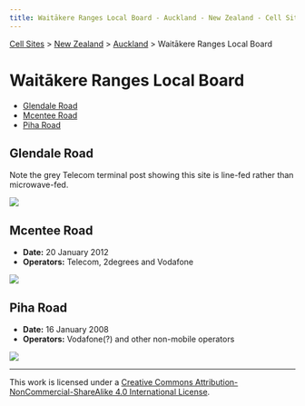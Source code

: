 ```yaml
---
title: Waitākere Ranges Local Board - Auckland - New Zealand - Cell Sites
---
```


[Cell Sites](../../../) > [New Zealand](../../) > [Auckland](../) > Waitākere Ranges Local Board

# Waitākere Ranges Local Board

* [Glendale Road](#glendale-road)
* [Mcentee Road](#mcentee-road)
* [Piha Road](#piha-road)

## Glendale Road

Note the grey Telecom terminal post showing this site is line-fed rather than microwave-fed.

![](https://f001.backblazeb2.com/file/CellSites/NZ/AUK/Wait%C4%81kere+Ranges/20171119-115324.jpg)

## Mcentee Road

* **Date:** 20 January 2012
* **Operators:** Telecom, 2degrees and Vodafone

![](https://f001.backblazeb2.com/file/CellSites/NZ/AUK/Wait%C4%81kere+Ranges/20120120-182025.jpg)

## Piha Road

* **Date:** 16 January 2008
* **Operators:** Vodafone(?) and other non-mobile operators

![](https://f001.backblazeb2.com/file/CellSites/NZ/AUK/Wait%C4%81kere+Ranges/20080116-172826.jpg)

---

This work is licensed under a [Creative Commons Attribution-NonCommercial-ShareAlike 4.0 International License](http://creativecommons.org/licenses/by-nc-sa/4.0/).
